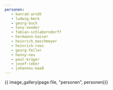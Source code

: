 ```yaml
---
personen:
   - konrad-arndt
   - ludwig-beck
   - georg-buch
   - tony-sender
   - fabian-schlaberndorff
   - hermannn-kaiser
   - heinrich_maschmeyer
   - heinrich-roos
   - georg-feller
   - henny-neu
   - paul-krüger
   - josef-leber
   - johannes-maaß
---
```



{{ image_gallery(page.file, "personen", personen)}}
